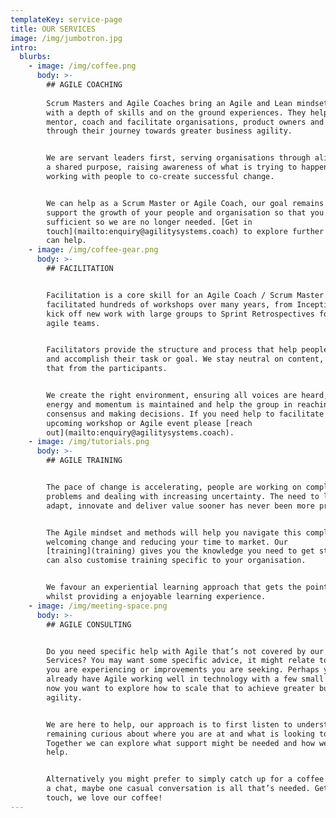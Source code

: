 ```yaml
---
templateKey: service-page
title: OUR SERVICES
image: /img/jumbotron.jpg
intro:
  blurbs:
    - image: /img/coffee.png
      body: >-
        ## AGILE COACHING
        
        Scrum Masters and Agile Coaches bring an Agile and Lean mindset coupled
        with a depth of skills and on the ground experiences. They help teach,
        mentor, coach and facilitate organisations, product owners and teams
        through their journey towards greater business agility.


        We are servant leaders first, serving organisations through aligning on
        a shared purpose, raising awareness of what is trying to happen and
        working with people to co-create successful change.


        We can help as a Scrum Master or Agile Coach, our goal remains to
        support the growth of your people and organisation so that you are self
        sufficient so we are no longer needed. [Get in
        touch](mailto:enquiry@agilitysystems.coach) to explore further how we
        can help.
    - image: /img/coffee-gear.png
      body: >-
        ## FACILITATION


        Facilitation is a core skill for an Agile Coach / Scrum Master. We have
        facilitated hundreds of workshops over many years, from Inceptions that
        kick off new work with large groups to Sprint Retrospectives for small
        agile teams.


        Facilitators provide the structure and process that help people engage
        and accomplish their task or goal. We stay neutral on content, drawing
        that from the participants.


        We create the right environment, ensuring all voices are heard, the
        energy and momentum is maintained and help the group in reaching
        consensus and making decisions. If you need help to facilitate an
        upcoming workshop or Agile event please [reach
        out](mailto:enquiry@agilitysystems.coach).
    - image: /img/tutorials.png
      body: >-
        ## AGILE TRAINING


        The pace of change is accelerating, people are working on complex
        problems and dealing with increasing uncertainty. The need to learn,
        adapt, innovate and deliver value sooner has never been more pressing.


        The Agile mindset and methods will help you navigate this complexity, 
        welcoming change and reducing your time to market. Our
        [training](training) gives you the knowledge you need to get started, we
        can also customise training specific to your organisation.


        We favour an experiential learning approach that gets the point home
        whilst providing a enjoyable learning experience.
    - image: /img/meeting-space.png
      body: >-
        ## AGILE CONSULTING


        Do you need specific help with Agile that’s not covered by our other
        Services? You may want some specific advice, it might relate to problems
        you are experiencing or improvements you are seeking. Perhaps you
        already have Agile working well in technology with a few small teams,
        now you want to explore how to scale that to achieve greater business
        agility.


        We are here to help, our approach is to first listen to understand,
        remaining curious about where you are at and what is looking to happen.
        Together we can explore what support might be needed and how we can
        help.


        Alternatively you might prefer to simply catch up for a coffee and have
        a chat, maybe one casual conversation is all that’s needed. Get in
        touch, we love our coffee!
---
```


